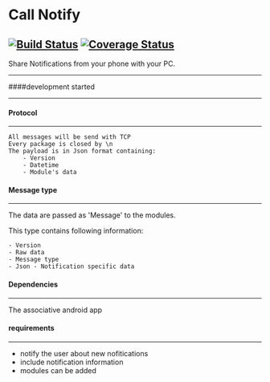 # Call Notify  

[![Build Status](https://travis-ci.org/asuivelentine/call_notify.svg?branch=master)](https://travis-ci.org/asuivelentine/call_notify) [![Coverage Status](https://coveralls.io/repos/github/asuivelentine/call_notify/badge.svg?branch=master)](https://coveralls.io/github/asuivelentine/call_notify?branch=master) 
---

Share Notifications from your phone with your PC.

---

####development started

---

#### Protocol

---

	All messages will be send with TCP
	Every package is closed by \n
	The payload is in Json format containing:
		- Version
		- Datetime
		- Module's data

#### Message type

---

The data are passed as 'Message' to the modules.

This type contains following information:

	- Version
	- Raw data
	- Message type
	- Json - Notification specific data


#### Dependencies 

---

The associative android app

#### requirements

---

- notify the user about new nofitications
- include notification information 
- modules can be added 
